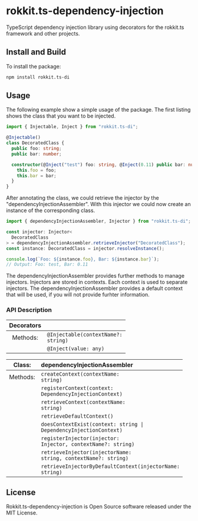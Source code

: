 # rokkit.ts-dependency-injection

TypeScript dependency injection library using decorators for the rokkit.ts framework and other projects.

## Install and Build

To install the package:

```bash
npm install rokkit.ts-di
```

## Usage

The following example show a simple usage of the package.
The first listing shows the class that you want to be injected.

```typescript
import { Injectable, Inject } from "rokkit.ts-di";

@Injectable()
class DecoratedClass {
  public foo: string;
  public bar: number;

  constructor(@Inject("test") foo: string, @Inject(0.11) public bar: number) {
    this.foo = foo;
    this.bar = bar;
  }
}
```

After annotating the class, we could retrieve the injector by the "dependencyInjectionAssembler".
With this injector we could now create an instance of the corresponding class.

```typescript
import { dependencyInjectionAssembler, Injector } from "rokkit.ts-di";

const injector: Injector<
  DecoratedClass
> = dependencyInjectionAssembler.retrieveInjector("DecoratedClass");
const instance: DecoratedClass = injector.resolveInstance();

console.log(`Foo: ${instance.foo}, Bar: ${instance.bar}`);
// Output: Foo: test, Bar: 0.11
```

The dependencyInjectionAssembler provides further methods to manage injectors.
Injectors are stored in contexts. Each context is used to separate injectors.
The dependencyInjectionAssembler provides a default context that will be used, if you will not provide furhter
information.

### API Description

| Decorators |                                                |
| :--------: | :--------------------------------------------- |
|  Methods:  | <code>@Injectable(contextName?: string)</code> |
|            | <code>@Inject(value: any)</code>               |

|  Class:  | dependencyInjectionAssembler                                                     |
| :------: | :------------------------------------------------------------------------------- |
| Methods: | <code>createContext(contextName: string)</code>                                  |
|          | <code>registerContext(context: DependencyInjectionContext)</code>                |
|          | <code>retrieveContext(contextName: string)</code>                                |
|          | <code>retrieveDefaultContext()</code>                                            |
|          | <code>doesContextExist(context: string &#124; DependencyInjectionContext)</code> |
|          | <code>registerInjector(injector: Injector<T>, contextName?: string)</code>       |
|          | <code>retrieveInjector(injectorName: string, contextName?: string)</code>        |
|          | <code>retrieveInjectorByDefaultContext(injectorName: string)</code>              |

## License

Rokkit.ts-dependency-injection is Open Source software released under the MIT License.
